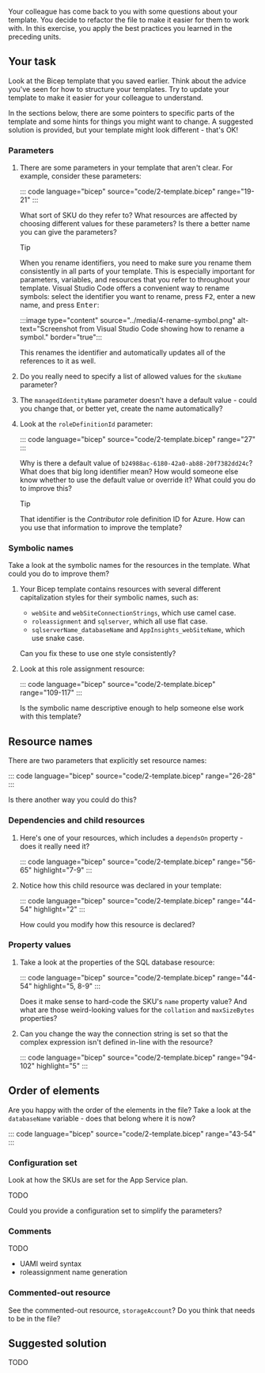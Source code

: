 Your colleague has come back to you with some questions about your template. You decide to refactor the file to make it easier for them to work with. In this exercise, you apply the best practices you learned in the preceding units.

## Your task

Look at the Bicep template that you saved earlier. Think about the advice you've seen for how to structure your templates. Try to update your template to make it easier for your colleague to understand.

In the sections below, there are some pointers to specific parts of the template and some hints for things you might want to change. A suggested solution is provided, but your template might look different - that's OK!

<!-- TODO move to exercise
> [!TIP]
> Consider using Visual Studio Code's features to navigate around your template:
> - Go to Definition
> - Find All References
> - Peek Definition
-->

### Parameters

1. There are some parameters in your template that aren't clear. For example, consider these parameters:

   ::: code language="bicep" source="code/2-template.bicep" range="19-21" :::

   What sort of SKU do they refer to? What resources are affected by choosing different values for these parameters? Is there a better name you can give the parameters?

   > [!TIP]
   > When you rename identifiers, you need to make sure you rename them consistently in all parts of your template. This is especially important for parameters, variables, and resources that you refer to throughout your template.
   > Visual Studio Code offers a convenient way to rename symbols: select the identifier you want to rename, press <kbd>F2</kbd>, enter a new name, and press <kbd>Enter</kbd>:
   >
   > :::image type="content" source="../media/4-rename-symbol.png" alt-text="Screenshot from Visual Studio Code showing how to rename a symbol." border="true":::
   >
   > This renames the identifier and automatically updates all of the references to it as well.

1. Do you really need to specify a list of allowed values for the `skuName` parameter?

1. The `managedIdentityName` parameter doesn't have a default value - could you change that, or better yet, create the name automatically?

1. Look at the `roleDefinitionId` parameter:

   ::: code language="bicep" source="code/2-template.bicep" range="27" :::

   Why is there a default value of `b24988ac-6180-42a0-ab88-20f7382dd24c`? What does that big long identifier mean? How would someone else know whether to use the default value or override it? What could you do to improve this?

   > [!TIP]
   > That identifier is the _Contributor_ role definition ID for Azure. How can you use that information to improve the template?

### Symbolic names

Take a look at the symbolic names for the resources in the template. What could you do to improve them?

1. Your Bicep template contains resources with several different capitalization styles for their symbolic names, such as:

   - `webSite` and `webSiteConnectionStrings`, which use camel case.
   - `roleassignment` and `sqlserver`, which all use flat case.
   - `sqlserverName_databaseName` and `AppInsights_webSiteName`, which use snake case.
   
   Can you fix these to use one style consistently?

1. Look at this role assignment resource:

   ::: code language="bicep" source="code/2-template.bicep" range="109-117" :::

   Is the symbolic name descriptive enough to help someone else work with this template?

## Resource names

There are two parameters that explicitly set resource names:

::: code language="bicep" source="code/2-template.bicep" range="26-28" :::

Is there another way you could do this?

### Dependencies and child resources

1. Here's one of your resources, which includes a `dependsOn` property - does it really need it?

   ::: code language="bicep" source="code/2-template.bicep" range="56-65" highlight="7-9" :::

1. Notice how this child resource was declared in your template:

   ::: code language="bicep" source="code/2-template.bicep" range="44-54" highlight="2" :::

   How could you modify how this resource is declared?

### Property values

1. Take a look at the properties of the SQL database resource:

   ::: code language="bicep" source="code/2-template.bicep" range="44-54" highlight="5, 8-9" :::

   Does it make sense to hard-code the SKU's `name` property value? And what are those weird-looking values for the `collation` and `maxSizeBytes` properties?

1. Can you change the way the connection string is set so that the complex expression isn't defined in-line with the resource?

   ::: code language="bicep" source="code/2-template.bicep" range="94-102" highlight="5" :::

## Order of elements

Are you happy with the order of the elements in the file? Take a look at the `databaseName` variable - does that belong where it is now?

::: code language="bicep" source="code/2-template.bicep" range="43-54" :::

### Configuration set

Look at how the SKUs are set for the App Service plan.

TODO

Could you provide a configuration set to simplify the parameters?

### Comments

TODO
 - UAMI weird syntax
 - roleassignment name generation

### Commented-out resource

See the commented-out resource, `storageAccount`? Do you think that needs to be in the file?

## Suggested solution

TODO
